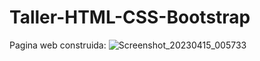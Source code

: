 # Taller-HTML-CSS-Bootstrap
Pagina web construida:
![Screenshot_20230415_005733](https://user-images.githubusercontent.com/98629277/232187264-d59b3bc6-3309-4d36-aea3-3e9b565c37fb.png)
